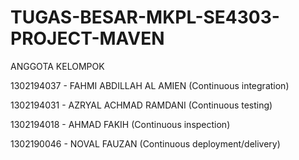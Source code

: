 # TUGAS-BESAR-MKPL-SE4303-PROJECT-MAVEN

ANGGOTA KELOMPOK 

1302194037 - FAHMI ABDILLAH AL AMIEN (Continuous integration)

1302194031 - AZRYAL ACHMAD RAMDANI (Continuous testing)

1302194018 - AHMAD FAKIH (Continuous inspection)

1302190046 - NOVAL FAUZAN (Continuous deployment/delivery)
